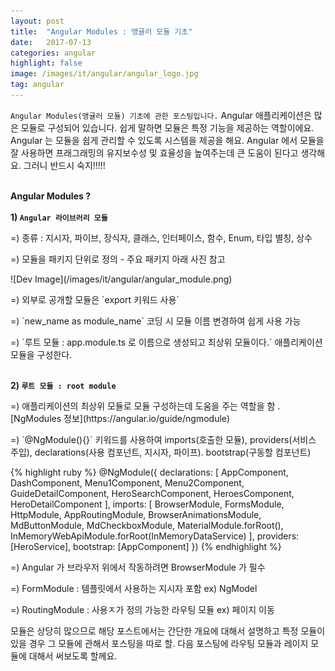 ```yaml
---
layout: post
title:  "Angular Modules : 앵귤러 모듈 기초"
date:   2017-07-13
categories: angular
highlight: false
image: /images/it/angular/angular_logo.jpg
tag: angular
---
```


 `Angular Modules(앵귤러 모듈) 기초에 관한 포스팅입니다.` Angular 애플리케이션은 많은 모듈로 구성되어 있습니다. 쉽게 말하면 모듈은 특정 기능을 제공하는 역할이에요. Angular 는 모듈을 쉽게 관리할 수 있도록 시스템을 제공을 해요. Angular 에서 모듈을 잘 사용하면 프래그래밍의 유지보수성 및 효율성을 높여주는데 큰 도움이 된다고 생각해요. 그러니 반드시 숙지!!!!!

 <br><b>Angular Modules ?</b><br>
<br><b>1) `Angular 라이브러리 모듈`</b><br>
<p>=) 종류 : 지시자, 파이브, 장식자, 클래스, 인터페이스, 함수, Enum, 타입 별칭, 상수</p>
<p>=) 모듈을 패키지 단위로 정의 - 주요 패키지 아래 사진 참고</p>
![Dev Image](/images/it/angular/angular_module.png)
<p>=) 외부로 공개할 모듈은 `export 키워드 사용`</p>
<p>=) `new_name as module_name` 코딩 시 모듈 이름 변경하여 쉽게 사용 가능</p>
<p>=) `루트 모듈 : app.module.ts 로 이름으로 생성되고 최상위 모듈이다.` 애플리케이션 모듈을 구성한다.</p>

 <br><b>2) `루트 모듈 : root module`</b><br>
 <p>=) 애플리케이션의 최상위 모듈로 모듈 구성하는데 도움을 주는 역할을 함 . [NgModules 정보](https://angular.io/guide/ngmodule)</p>
 <p>=) `@NgModule(){}` 키워드를 사용하여 imports(호출한 모듈), providers(서비스 주입), declarations(사용 컴포넌트, 지시자, 파이프). bootstrap(구동할 컴포넌트)</p>
{% highlight ruby %}
@NgModule({
  declarations: [
    AppComponent,
    DashComponent,
    Menu1Component,
    Menu2Component,
    GuideDetailComponent,
    HeroSearchComponent,
    HeroesComponent,
    HeroDetailComponent
  ],
  imports: [
    BrowserModule,
    FormsModule,
    HttpModule,
    AppRoutingModule,
    BrowserAnimationsModule,
    MdButtonModule,
    MdCheckboxModule,
    MaterialModule.forRoot(),
    InMemoryWebApiModule.forRoot(InMemoryDataService)
  ],
  providers: [HeroService],
  bootstrap: [AppComponent]
})
{% endhighlight %}
<p>=) Angular 가 브라우저 위에서 작동하려면 BrowserModule 가 필수</p>
<p>=) FormModule : 템플릿에서 사용하는 지시자 포함 ex) NgModel</p>
<p>=) RoutingModule : 사용ㅈ가 정의 가능한 라우팅 모듈 ex) 페이지 이동</p>

모듈은 상당히 많으므로 해당 포스트에서는 간단한 개요에 대해서 설명하고 특정 모듈이 있을 경우 그 모듈에 관해서 포스팅을 따로 할. 다음 포스팅에 라우팅 모듈과 레이지 모듈에 대해서 써보도록 할께요.
